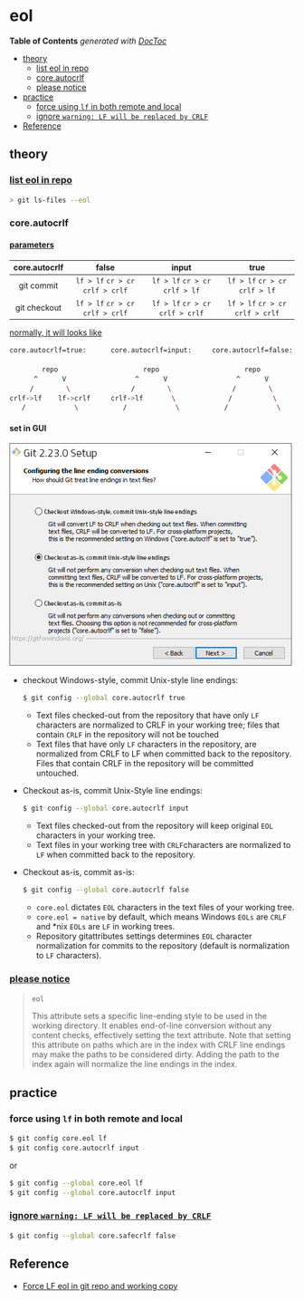 # eol

**Table of Contents** _generated with_ [_DocToc_](https://github.com/thlorenz/doctoc)

* [theory](eol.md#theory)
  * [list eol in repo](eol.md#list-eol-in-repo)
  * [core.autocrlf](eol.md#coreautocrlf)
  * [please notice](eol.md#please-notice)
* [practice](eol.md#practice)
  * [force using `lf` in both remote and local](eol.md#force-using-lf-in-both-remote-and-local)
  * [ignore `warning: LF will be replaced by CRLF`](eol.md#ignore-warning-lf-will-be-replaced-by-crlf)
* [Reference](eol.md#reference)

## theory

### [list eol in repo](https://stackoverflow.com/a/21822812/2940319)

```bash
> git ls-files --eol
```

### core.autocrlf

#### [parameters](https://stackoverflow.com/a/41282375/2940319)

| core.autocrlf | false | input | true |
| :---: | :---: | :---: | :---: |
| git commit | `lf > lf`  `cr > cr`   `crlf > crlf` | `lf > lf`   `cr > cr`   `crlf > lf` | `lf > lf`   `cr > cr`   `crlf > lf` |
| git checkout | `lf > lf`  `cr > cr`   `crlf > crlf` | `lf > lf`   `cr > cr`   `crlf > crlf` | `lf > lf`   `cr > cr`   `crlf > crlf` |

[normally, it will looks like](https://stackoverflow.com/a/20653073/2940319)

```bash
core.autocrlf=true:      core.autocrlf=input:     core.autocrlf=false:

        repo                     repo                     repo
      ^      V                 ^      V                 ^      V
     /        \               /        \               /        \
crlf->lf    lf->crlf     crlf->lf       \             /          \
   /            \           /            \           /            \
```

#### set in GUI

![git line ending setup](../../.gitbook/assets/git-eol.png)

* checkout Windows-style, commit Unix-style line endings:

  ```bash
  $ git config --global core.autocrlf true
  ```

  * Text files checked-out from the repository that have only `LF` characters are normalized to CRLF in your working tree; files that contain `CRLF` in the repository will not be touched
  * Text files that have only `LF` characters in the repository, are normalized from CRLF to LF when committed back to the repository. Files that contain CRLF in the repository will be committed untouched.

* Checkout as-is, commit Unix-Style line endings:

  ```bash
  $ git config --global core.autocrlf input
  ```

  * Text files checked-out from the repository will keep original `EOL` characters in your working tree.
  * Text files in your working tree with `CRLF`characters are normalized to `LF` when committed back to the repository.

* Checkout as-is, commit as-is:

  ```bash
  $ git config --global core.autocrlf false
  ```

  * `core.eol` dictates `EOL` characters in the text files of your working tree.
  * `core.eol = native` by default, which means Windows `EOLs` are `CRLF` and \*nix `EOLs` are `LF` in working trees.
  * Repository gitattributes settings determines `EOL` character normalization for commits to the repository \(default is normalization to `LF` characters\).

### [please notice](https://git-scm.com/docs/gitattributes#gitattributes-Settostringvalueauto)

> `eol`
>
> This attribute sets a specific line-ending style to be used in the working directory. It enables end-of-line conversion without any content checks, effectively setting the text attribute. Note that setting this attribute on paths which are in the index with CRLF line endings may make the paths to be considered dirty. Adding the path to the index again will normalize the line endings in the index.

## practice

### force using `lf` in both remote and local

```bash
$ git config core.eol lf
$ git config core.autocrlf input
```

or

```bash
$ git config --global core.eol lf
$ git config --global core.autocrlf input
```

### [ignore `warning: LF will be replaced by CRLF`](https://stackoverflow.com/a/17628353/2940319)

```bash
$ git config --global core.safecrlf false
```

## Reference

* [Force LF eol in git repo and working copy](https://stackoverflow.com/a/9977954/2940319)

